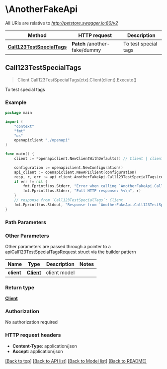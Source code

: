 # \AnotherFakeApi

All URIs are relative to *http://petstore.swagger.io:80/v2*

Method | HTTP request | Description
------------- | ------------- | -------------
[**Call123TestSpecialTags**](AnotherFakeApi.md#Call123TestSpecialTags) | **Patch** /another-fake/dummy | To test special tags



## Call123TestSpecialTags

> Client Call123TestSpecialTags(ctx).Client(client).Execute()

To test special tags



### Example

```go
package main

import (
    "context"
    "fmt"
    "os"
    openapiclient "./openapi"
)

func main() {
    client := *openapiclient.NewClientWithDefaults() // Client | client model

    configuration := openapiclient.NewConfiguration()
    api_client := openapiclient.NewAPIClient(configuration)
    resp, r, err := api_client.AnotherFakeApi.Call123TestSpecialTags(context.Background()).Client(client).Execute()
    if err != nil {
        fmt.Fprintf(os.Stderr, "Error when calling `AnotherFakeApi.Call123TestSpecialTags``: %v\n", err)
        fmt.Fprintf(os.Stderr, "Full HTTP response: %v\n", r)
    }
    // response from `Call123TestSpecialTags`: Client
    fmt.Fprintf(os.Stdout, "Response from `AnotherFakeApi.Call123TestSpecialTags`: %v\n", resp)
}
```

### Path Parameters



### Other Parameters

Other parameters are passed through a pointer to a apiCall123TestSpecialTagsRequest struct via the builder pattern


Name | Type | Description  | Notes
------------- | ------------- | ------------- | -------------
 **client** | [**Client**](Client.md) | client model | 

### Return type

[**Client**](Client.md)

### Authorization

No authorization required

### HTTP request headers

- **Content-Type**: application/json
- **Accept**: application/json

[[Back to top]](#) [[Back to API list]](../README.md#documentation-for-api-endpoints)
[[Back to Model list]](../README.md#documentation-for-models)
[[Back to README]](../README.md)

